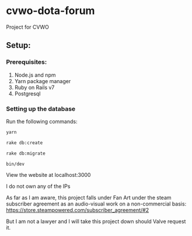 # cvwo-dota-forum
Project for CVWO

## Setup:

### Prerequisites:

1. Node.js and npm
2. Yarn package manager
3. Ruby on Rails v7
4. Postgresql

### Setting up the database
Run the following commands:
```bash
yarn

rake db:create

rake db:migrate

bin/dev
```


View the website at
localhost:3000


I do not own any of the IPs

As far as I am aware, this project falls under Fan Art under the steam subscriber agreement as an audio-visual work on a non-commercial basis:
https://store.steampowered.com/subscriber_agreement/#2

But I am not a lawyer and I will take this project down should Valve request it.
